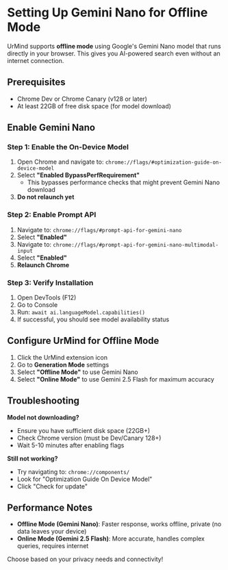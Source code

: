 # Setting Up Gemini Nano for Offline Mode

UrMind supports **offline mode** using Google's Gemini Nano model that runs directly in your browser. This gives you AI-powered search even without an internet connection.

## Prerequisites

- Chrome Dev or Chrome Canary (v128 or later)
- At least 22GB of free disk space (for model download)

## Enable Gemini Nano

### Step 1: Enable the On-Device Model

1. Open Chrome and navigate to: `chrome://flags/#optimization-guide-on-device-model`
2. Select **"Enabled BypassPerfRequirement"**
   - This bypasses performance checks that might prevent Gemini Nano download
3. **Do not relaunch yet**

### Step 2: Enable Prompt API

1. Navigate to: `chrome://flags/#prompt-api-for-gemini-nano`
2. Select **"Enabled"**
3. Navigate to: `chrome://flags/#prompt-api-for-gemini-nano-multimodal-input`
4. Select **"Enabled"**
5. **Relaunch Chrome**

### Step 3: Verify Installation

1. Open DevTools (F12)
2. Go to Console
3. Run: `await ai.languageModel.capabilities()`
4. If successful, you should see model availability status

## Configure UrMind for Offline Mode

1. Click the UrMind extension icon
2. Go to **Generation Mode** settings
3. Select **"Offline Mode"** to use Gemini Nano
4. Select **"Online Mode"** to use Gemini 2.5 Flash for maximum accuracy

## Troubleshooting

**Model not downloading?**

- Ensure you have sufficient disk space (22GB+)
- Check Chrome version (must be Dev/Canary 128+)
- Wait 5-10 minutes after enabling flags

**Still not working?**

- Try navigating to: `chrome://components/`
- Look for "Optimization Guide On Device Model"
- Click "Check for update"

## Performance Notes

- **Offline Mode (Gemini Nano)**: Faster response, works offline, private (no data leaves your device)
- **Online Mode (Gemini 2.5 Flash)**: More accurate, handles complex queries, requires internet

Choose based on your privacy needs and connectivity!
